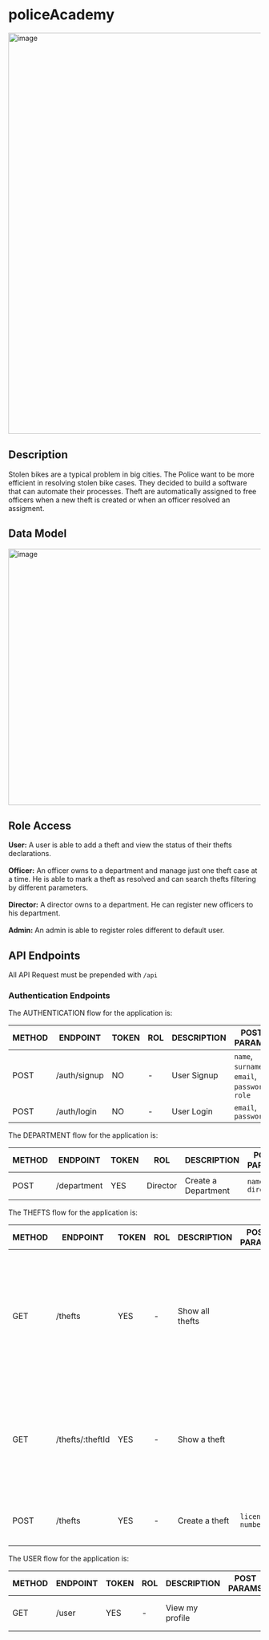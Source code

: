# policeAcademy
<img width="800" alt="image" src="https://user-images.githubusercontent.com/89730979/171272185-4c231f2e-661f-4b09-a27b-c09119e7bbf4.jpg"></br>
## Description
Stolen bikes are a typical problem in big cities. The Police want to be more efficient in resolving stolen bike cases. They decided to build a software that can automate their processes.
Theft are automatically assigned to free officers when a new theft is created or when an officer resolved an assigment.
## Data Model
<img width="511" alt="image" src="https://user-images.githubusercontent.com/89730979/171474139-24c62e00-9368-488a-b79e-cc9d854f0a69.png"></br>
## Role Access </br>
**User:** A user is able to add a theft and view the status of their thefts declarations. </br></br>
**Officer:** An officer owns to a department and manage just one theft case at a time. He is able to mark a theft as resolved and can search thefts filtering by different parameters.</br></br>
**Director:** A director owns to a department. He can register new officers to his department.</br></br>
**Admin:** An admin is able to register roles different to default user.
## API Endpoints

All API Request must be prepended with `/api`

### Authentication Endpoints

The AUTHENTICATION flow for the application is:
 
METHOD | ENDPOINT         | TOKEN |     ROL        |  DESCRIPTION               | POST PARAMS                                     | RETURNS
-------|------------------|-------|----------------|----------------------------|-------------------------------------------------|--------------------
POST   | /auth/signup     | NO    | -              | User Signup                | `name`, `surname`, `email`, `password`, `role`  | `token`
POST   | /auth/login      | NO    | -              | User Login                 | `email`, `password`                             | `token`

The DEPARTMENT flow for the application is:
 
METHOD | ENDPOINT         | TOKEN |     ROL        |  DESCRIPTION               | POST PARAMS                                     | RETURNS
-------|------------------|-------|----------------|----------------------------|-------------------------------------------------|--------------------
POST   | /department      | YES   | Director       | Create a Department        | `name` `director`                               | `name` `director` `officers`

The THEFTS flow for the application is:
 
METHOD | ENDPOINT         | TOKEN |     ROL        |  DESCRIPTION               | POST PARAMS                                     | RETURNS
-------|------------------|-------|----------------|----------------------------|-------------------------------------------------|--------------------
GET    | /thefts          | YES   | -              | Show all thefts            |                                                 | **user:** [`licenseNumber` `color` `type` `date` `description` `address` `status`]  **others:** [`licenseNumber` `color` `type` `owner` `date` `description` `address` `status`]
GET    | /thefts/:theftId | YES   | -              | Show a theft               |                                                 | **user:** `licenseNumber` `color` `type` `date` `description` `address` `status`  **others:** `licenseNumber` `color` `type` `owner` `date` `description` `address` `status`
POST   | /thefts          | YES   | -              | Create a theft             | `license number`                                | `licenseNumber` `color` `type` `owner` `date` `description` `address` `status`

The USER flow for the application is:
 
METHOD | ENDPOINT         | TOKEN |     ROL        |  DESCRIPTION               | POST PARAMS                                     | RETURNS
-------|------------------|-------|----------------|----------------------------|-------------------------------------------------|--------------------
GET    | /user            | YES   | -              | View my profile            |                                                 | `name` `surname` `email` `role`
